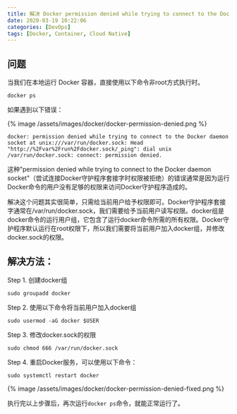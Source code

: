 ```yaml
---
title: 解决 Docker permission denied while trying to connect to the Docker daemon socket
date: 2020-03-19 10:22:06
categories: [DevOps]
tags: [Docker, Container, Cloud Native]
---
```


## 问题
当我们在本地运行 Docker 容器，直接使用以下命令非root方式执行时。

``` shell
docker ps
```

如果遇到以下错误：

{% image /assets/images/docker/docker-permission-denied.png %}

```
docker: permission denied while trying to connect to the Docker daemon socket at unix:///var/run/docker.sock: Head "http://%2Fvar%2Frun%2Fdocker.sock/_ping": dial unix /var/run/docker.sock: connect: permission denied.
```

这种"permission denied while trying to connect to the Docker daemon socket"（尝试连接Docker守护程序套接字时权限被拒绝）的错误通常是因为运行Docker命令的用户没有足够的权限来访问Docker守护程序造成的。

解决这个问题其实很简单，只需给当前用户给予权限即可。Docker守护程序套接字通常在/var/run/docker.sock，我们需要给予当前用户读写权限。docker组是docker命令的运行用户组，它包含了运行docker命令所需的所有权限。Docker守护程序默认运行在root权限下，所以我们需要将当前用户加入docker组，并修改docker.sock的权限。

## 解决方法：
Step 1. 创建docker组

``` shell
sudo groupadd docker
```

Step 2. 使用以下命令将当前用户加入docker组

``` shell
sudo usermod -aG docker $USER
```

Step 3. 修改docker.sock的权限

``` shell
sudo chmod 666 /var/run/docker.sock
```

Step 4. 重启Docker服务，可以使用以下命令：

``` shell
sudo systemctl restart docker
```

{% image /assets/images/docker/docker-permission-denied-fixed.png %}

执行完以上步骤后，再次运行`docker ps`命令，就能正常运行了。


